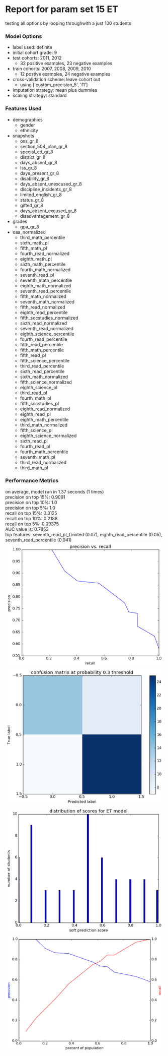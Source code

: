 # Report for param set 15 ET
testing all options by looping throughwith a just 100 students

### Model Options
* label used: definite
* initial cohort grade: 9
* test cohorts: 2011, 2012
	 * 32 positive examples, 23 negative examples
* train cohorts: 2007, 2008, 2009, 2010
	 * 12 postive examples, 24 negative examples
* cross-validation scheme: leave cohort out
	 * using ['custom_precision_5', 'f1']
* imputation strategy: mean plus dummies
* scaling strategy: standard

### Features Used
* demographics
	 * gender
	 * ethnicity
* snapshots
	 * oss_gr_8
	 * section_504_plan_gr_8
	 * special_ed_gr_8
	 * district_gr_8
	 * days_absent_gr_8
	 * iss_gr_8
	 * days_present_gr_8
	 * disability_gr_8
	 * days_absent_unexcused_gr_8
	 * discipline_incidents_gr_8
	 * limited_english_gr_8
	 * status_gr_8
	 * gifted_gr_8
	 * days_absent_excused_gr_8
	 * disadvantagement_gr_8
* grades
	 * gpa_gr_8
* oaa_normalized
	 * third_math_percentile
	 * sixth_math_pl
	 * fifth_math_pl
	 * fourth_read_normalized
	 * eighth_math_pl
	 * sixth_math_percentile
	 * fourth_math_normalized
	 * seventh_read_pl
	 * seventh_math_percentile
	 * eighth_math_normalized
	 * seventh_read_percentile
	 * fifth_math_normalized
	 * seventh_math_normalized
	 * fifth_read_normalized
	 * eighth_read_percentile
	 * fifth_socstudies_normalized
	 * sixth_read_normalized
	 * seventh_read_normalized
	 * eighth_science_percentile
	 * fourth_read_percentile
	 * fifth_read_percentile
	 * fifth_math_percentile
	 * fifth_read_pl
	 * fifth_science_percentile
	 * third_read_percentile
	 * sixth_read_percentile
	 * sixth_math_normalized
	 * fifth_science_normalized
	 * eighth_science_pl
	 * third_read_pl
	 * fourth_math_pl
	 * fifth_socstudies_pl
	 * eighth_read_normalized
	 * eighth_read_pl
	 * eighth_math_percentile
	 * third_math_normalized
	 * fifth_science_pl
	 * eighth_science_normalized
	 * sixth_read_pl
	 * fourth_read_pl
	 * fourth_math_percentile
	 * seventh_math_pl
	 * third_read_normalized
	 * third_math_pl

### Performance Metrics
on average, model run in 1.37 seconds (1 times) <br/>precision on top 15%: 0.9091 <br/>precision on top 10%: 1.0 <br/>precision on top 5%: 1.0 <br/>recall on top 15%: 0.3125 <br/>recall on top 10%: 0.2188 <br/>recall on top 5%: 0.09375 <br/>AUC value is: 0.7853 <br/>top features: seventh_read_pl_Limited (0.07), eighth_read_percentile (0.05), seventh_read_percentile (0.041)
![param_set_15_ET_pr_vs_threshold.png](figs/param_set_15_ET_pr_vs_threshold.png)
![param_set_15_ET_confusion_mat_0.3.png](figs/param_set_15_ET_confusion_mat_0.3.png)
![param_set_15_ET_score_dist.png](figs/param_set_15_ET_score_dist.png)
![param_set_15_ET_precision_recall_at_k.png](figs/param_set_15_ET_precision_recall_at_k.png)
